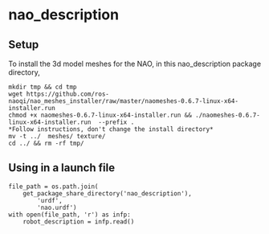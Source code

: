 # nao_description

## Setup

To install the 3d model meshes for the NAO, in this nao_description package directory,

    mkdir tmp && cd tmp
    wget https://github.com/ros-naoqi/nao_meshes_installer/raw/master/naomeshes-0.6.7-linux-x64-installer.run
    chmod +x naomeshes-0.6.7-linux-x64-installer.run && ./naomeshes-0.6.7-linux-x64-installer.run  --prefix .
    *Follow instructions, don't change the install directory*
    mv -t ../  meshes/ texture/
    cd ../ && rm -rf tmp/

## Using in a launch file

    file_path = os.path.join(
        get_package_share_directory('nao_description'),
            'urdf',
            'nao.urdf')
    with open(file_path, 'r') as infp:
        robot_description = infp.read()
